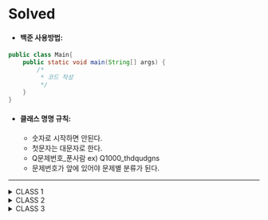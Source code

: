 # Solved

- #### 백준 사용방법: 
  
```java
public class Main{
    public static void main(String[] args) {
        /*
         * 코드 작성
         */
    }
}
```

- #### 클래스 명명 규칙:    
  - 숫자로 시작하면 안된다.
  - 첫문자는 대문자로 한다.
  - Q문제번호_푼사람 ex) Q1000_thdqudgns
  - 문제번호가 앞에 있어야 문제별 분류가 된다.

---

<details>
<summary>CLASS 1</summary>
<div markdown="1">
#### [day01](https://github.com/SolvedMaster/Solved/tree/master/src/solved/class1/day01)
#### [day02](https://github.com/SolvedMaster/Solved/tree/master/src/solved/class1/day02)
#### [day03](https://github.com/SolvedMaster/Solved/tree/master/src/solved/class1/day03)
#### [day04](https://github.com/SolvedMaster/Solved/tree/master/src/solved/class1/day04)
#### [day05](https://github.com/SolvedMaster/Solved/tree/master/src/solved/class1/day05)
</div>
</details> 

<details>
<summary>CLASS 2</summary>
<div markdown="1">
#### [day01](https://github.com/SolvedMaster/Solved/tree/master/src/solved/class2/day01)
#### [day02](https://github.com/SolvedMaster/Solved/tree/master/src/solved/class2/day02)
#### [day03](https://github.com/SolvedMaster/Solved/tree/master/src/solved/class2/day03)
#### [day04](https://github.com/SolvedMaster/Solved/tree/master/src/solved/class2/day04)
#### [day05](https://github.com/SolvedMaster/Solved/tree/master/src/solved/class2/day05)
#### [day06](https://github.com/SolvedMaster/Solved/tree/master/src/solved/class2/day06)
#### [day07](https://github.com/SolvedMaster/Solved/tree/master/src/solved/class2/day07)
#### [day08](https://github.com/SolvedMaster/Solved/tree/master/src/solved/class2/day08)
#### [day09](https://github.com/SolvedMaster/Solved/tree/master/src/solved/class2/day09)
#### [day10](https://github.com/SolvedMaster/Solved/tree/master/src/solved/class2/day10)
</div>
</details>   

<details>
<summary>CLASS 3</summary>
<div markdown="1">
#### [day01](https://github.com/SolvedMaster/Solved/tree/master/src/solved/class3/day01)
#### [day02](https://github.com/SolvedMaster/Solved/tree/master/src/solved/class3/day02)
#### [day03](https://github.com/SolvedMaster/Solved/tree/master/src/solved/class3/day03)
#### [day04](https://github.com/SolvedMaster/Solved/tree/master/src/solved/class3/day04)
#### [day05](https://github.com/SolvedMaster/Solved/tree/master/src/solved/class3/day05)
#### [day06](https://github.com/SolvedMaster/Solved/tree/master/src/solved/class3/day06)
#### [day07](https://github.com/SolvedMaster/Solved/tree/master/src/solved/class3/day07)
#### [day08](https://github.com/SolvedMaster/Solved/tree/master/src/solved/class3/day08)
#### [day09](https://github.com/SolvedMaster/Solved/tree/master/src/solved/class3/day09)
#### [day10](https://github.com/SolvedMaster/Solved/tree/master/src/solved/class3/day10)
#### [day11](https://github.com/SolvedMaster/Solved/tree/master/src/solved/class3/day11)
#### [day12](https://github.com/SolvedMaster/Solved/tree/master/src/solved/class3/day12)
#### [day13](https://github.com/SolvedMaster/Solved/tree/master/src/solved/class3/day13)
#### [day14](https://github.com/SolvedMaster/Solved/tree/master/src/solved/class3/day14)
#### [day15](https://github.com/SolvedMaster/Solved/tree/master/src/solved/class3/day15)
#### [day16](https://github.com/SolvedMaster/Solved/tree/master/src/solved/class3/day16)
</div>
</details>  

